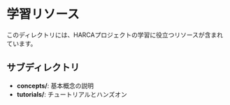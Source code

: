 # 学習リソース

このディレクトリには、HARCAプロジェクトの学習に役立つリソースが含まれています。

## サブディレクトリ

- **concepts/**: 基本概念の説明
- **tutorials/**: チュートリアルとハンズオン
